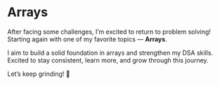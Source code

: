 # Arrays

After facing some challenges, I’m excited to return to problem solving!  
Starting again with one of my favorite topics — **Arrays**.

I aim to build a solid foundation in arrays and strengthen my DSA skills.  
Excited to stay consistent, learn more, and grow through this journey.

Let’s keep grinding! 🚀
